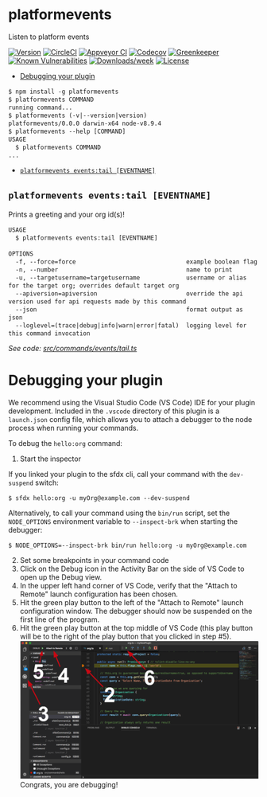 platformevents
==============

Listen to platform events

[![Version](https://img.shields.io/npm/v/platformevents.svg)](https://npmjs.org/package/platformevents)
[![CircleCI](https://circleci.com/gh/amphro/platformevents/tree/master.svg?style=shield)](https://circleci.com/gh/amphro/platformevents/tree/master)
[![Appveyor CI](https://ci.appveyor.com/api/projects/status/github/amphro/platformevents?branch=master&svg=true)](https://ci.appveyor.com/project/heroku/platformevents/branch/master)
[![Codecov](https://codecov.io/gh/amphro/platformevents/branch/master/graph/badge.svg)](https://codecov.io/gh/amphro/platformevents)
[![Greenkeeper](https://badges.greenkeeper.io/amphro/platformevents.svg)](https://greenkeeper.io/)
[![Known Vulnerabilities](https://snyk.io/test/github/amphro/platformevents/badge.svg)](https://snyk.io/test/github/amphro/platformevents)
[![Downloads/week](https://img.shields.io/npm/dw/platformevents.svg)](https://npmjs.org/package/platformevents)
[![License](https://img.shields.io/npm/l/platformevents.svg)](https://github.com/amphro/platformevents/blob/master/package.json)

<!-- toc -->
* [Debugging your plugin](#debugging-your-plugin)
<!-- tocstop -->
<!-- install -->
<!-- usage -->
```sh-session
$ npm install -g platformevents
$ platformevents COMMAND
running command...
$ platformevents (-v|--version|version)
platformevents/0.0.0 darwin-x64 node-v8.9.4
$ platformevents --help [COMMAND]
USAGE
  $ platformevents COMMAND
...
```
<!-- usagestop -->
<!-- commands -->
* [`platformevents events:tail [EVENTNAME]`](#platformevents-eventstail-eventname)

## `platformevents events:tail [EVENTNAME]`

Prints a greeting and your org id(s)!

```
USAGE
  $ platformevents events:tail [EVENTNAME]

OPTIONS
  -f, --force=force                               example boolean flag
  -n, --number                                    name to print
  -u, --targetusername=targetusername             username or alias for the target org; overrides default target org
  --apiversion=apiversion                         override the api version used for api requests made by this command
  --json                                          format output as json
  --loglevel=(trace|debug|info|warn|error|fatal)  logging level for this command invocation
```

_See code: [src/commands/events/tail.ts](https://github.com/amphro/platformevents/blob/v0.0.0/src/commands/events/tail.ts)_
<!-- commandsstop -->
<!-- debugging-your-plugin -->
# Debugging your plugin
We recommend using the Visual Studio Code (VS Code) IDE for your plugin development. Included in the `.vscode` directory of this plugin is a `launch.json` config file, which allows you to attach a debugger to the node process when running your commands.

To debug the `hello:org` command: 
1. Start the inspector
  
If you linked your plugin to the sfdx cli, call your command with the `dev-suspend` switch: 
```sh-session
$ sfdx hello:org -u myOrg@example.com --dev-suspend
```
  
Alternatively, to call your command using the `bin/run` script, set the `NODE_OPTIONS` environment variable to `--inspect-brk` when starting the debugger:
```sh-session
$ NODE_OPTIONS=--inspect-brk bin/run hello:org -u myOrg@example.com
```

2. Set some breakpoints in your command code
3. Click on the Debug icon in the Activity Bar on the side of VS Code to open up the Debug view.
4. In the upper left hand corner of VS Code, verify that the "Attach to Remote" launch configuration has been chosen.
5. Hit the green play button to the left of the "Attach to Remote" launch configuration window. The debugger should now be suspended on the first line of the program. 
6. Hit the green play button at the top middle of VS Code (this play button will be to the right of the play button that you clicked in step #5).
<br><img src=".images/vscodeScreenshot.png" width="480" height="278"><br>
Congrats, you are debugging!
